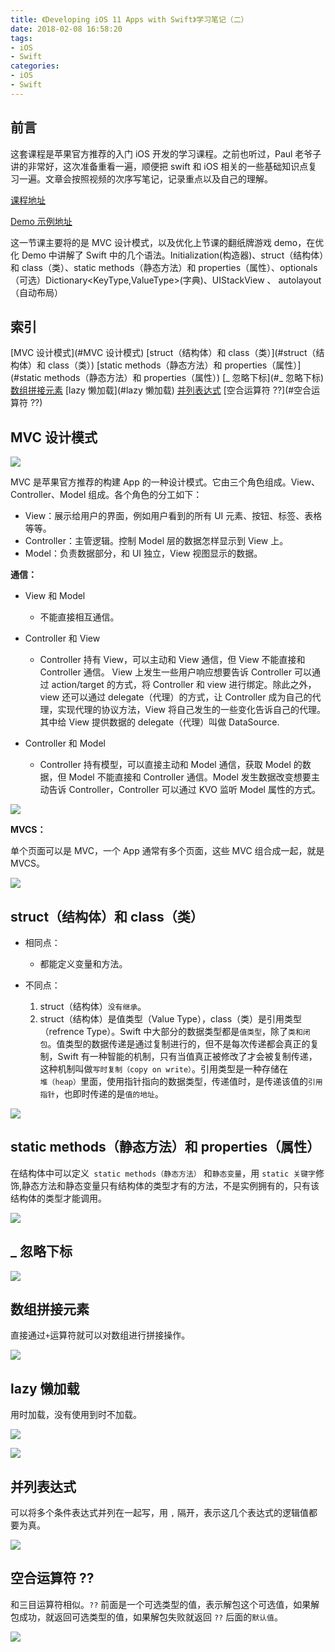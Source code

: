 ```yaml
---
title: 《Developing iOS 11 Apps with Swift》学习笔记（二）
date: 2018-02-08 16:58:20
tags:
- iOS 
- Swift
categories:
- iOS 
- Swift
---
```


## 前言

这套课程是苹果官方推荐的入门 iOS 开发的学习课程。之前也听过，Paul 老爷子讲的非常好，这次准备重看一遍，顺便把 swift 和 iOS 相关的一些基础知识点复习一遍。文章会按照视频的次序写笔记，记录重点以及自己的理解。

[课程地址](https://itunes.apple.com/cn/podcast/developing-ios-11-apps-with-swift/id1315130780?mt=2)

[Demo 示例地址](https://github.com/ljchen1129/-Developing-iOS-11-Apps-with-Swift-Demos/tree/master)

这一节课主要将的是 MVC 设计模式，以及优化上节课的翻纸牌游戏 demo，在优化 Demo 中讲解了 Swift 中的几个语法。Initialization(构造器)、struct（结构体）和 class（类）、static methods（静态方法）和 properties（属性）、optionals（可选）Dictionary<KeyType,ValueType>(字典)、UIStackView 、 autolayout（自动布局）

## 索引

[MVC 设计模式](#MVC 设计模式)
[struct（结构体）和 class（类）](#struct（结构体）和 class（类）)
[static methods（静态方法）和 properties（属性）](#static methods（静态方法）和 properties（属性）)
[_ 忽略下标](#_ 忽略下标)
[数组拼接元素](#数组拼接元素)
[lazy 懒加载](#lazy 懒加载)
[并列表达式](#并列表达式)
[空合运算符 ??](#空合运算符 ??)

## MVC 设计模式

![](http://o6heygfyq.bkt.clouddn.com/Snip20180208_14.png?imageView2/2/w/600)

MVC 是苹果官方推荐的构建 App 的一种设计模式。它由三个角色组成。View、Controller、Model 组成。各个角色的分工如下：

- View：展示给用户的界面，例如用户看到的所有 UI 元素、按钮、标签、表格等等。
- Controller：主管逻辑。控制 Model 层的数据怎样显示到 View 上。
- Model：负责数据部分，和 UI 独立，View 视图显示的数据。

**通信：**

- View 和 Model
	- 不能直接相互通信。
- Controller 和 View
	- Controller 持有 View，可以主动和 View 通信，但 View 不能直接和 Controller 通信。 View 上发生一些用户响应想要告诉 Controller 可以通过 action/target 的方式，将 Controller 和 view 进行绑定。除此之外，view 还可以通过 delegate（代理）的方式，让 Controller 成为自己的代理，实现代理的协议方法，View 将自己发生的一些变化告诉自己的代理。其中给 View 提供数据的 delegate（代理）叫做 DataSource.
		
- Controller 和 Model
	- Controller 持有模型，可以直接主动和 Model 通信，获取 Model 的数据，但 Model 不能直接和 Controller 通信。Model 发生数据改变想要主动告诉 Controller，Controller 可以通过 KVO 监听 Model 属性的方式。
	
![](http://o6heygfyq.bkt.clouddn.com/Snip20180208_15.png?imageView2/2/w/600)

**MVCS：**

单个页面可以是 MVC，一个 App 通常有多个页面，这些 MVC 组合成一起，就是 MVCS。

![](http://o6heygfyq.bkt.clouddn.com/Snip20180208_16.png?imageView2/2/w/600)

## struct（结构体）和 class（类）

- 相同点：
	- 都能定义变量和方法。
	
- 不同点：
	1. struct（结构体）`没有继承`。
	2. struct（结构体）是值类型（Value Type），class（类）是引用类型（refrence Type）。Swift 中大部分的数据类型都是`值类型`，除了`类和闭包`。值类型的数据传递是通过复制进行的，但不是每次传递都会真正的复制，Swift 有一种智能的机制，只有当值真正被修改了才会被复制传递，这种机制叫做`写时复制（copy on write）`。引用类型是一种存储在`堆（heap）`里面，使用指针指向的数据类型，传递值时，是传递该值的`引用指针`，也即时传递的是`值的地址`。

![](http://o6heygfyq.bkt.clouddn.com/Snip20180209_18.png?imageView2/2/w/700)


## static methods（静态方法）和 properties（属性）
在结构体中可以定义` static methods（静态方法）` 和`静态变量`，用 `static 关键字`修饰,静态方法和静态变量只有结构体的类型才有的方法，不是实例拥有的，只有该结构体的类型才能调用。

![](http://o6heygfyq.bkt.clouddn.com/Snip20180209_22.png?imageView2/2/w/700)

## _ 忽略下标

![](http://o6heygfyq.bkt.clouddn.com/Snip20180209_23.png?imageView2/2/w/700)

## 数组拼接元素

直接通过` + `运算符就可以对数组进行拼接操作。

![](http://o6heygfyq.bkt.clouddn.com/Snip20180209_23.png?imageView2/2/w/700)

## lazy 懒加载

用时加载，没有使用到时不加载。

![](http://o6heygfyq.bkt.clouddn.com/Snip20180209_25.png?imageView2/2/w/700)

![](http://o6heygfyq.bkt.clouddn.com/Snip20180209_24.png?imageView2/2/w/700)

## 并列表达式
可以将多个条件表达式并列在一起写，用 `,` 隔开，表示这几个表达式的逻辑值都要为真。

![](http://o6heygfyq.bkt.clouddn.com/Snip20180209_26.png?imageView2/2/w/500)


## 空合运算符 ??
和三目运算符相似。`??` 前面是一个可选类型的值，表示解包这个可选值，如果解包成功，就返回可选类型的值，如果解包失败就返回 `??` 后面的`默认值`。

![](http://o6heygfyq.bkt.clouddn.com/Snip20180209_27.png?imageView2/2/w/400) 